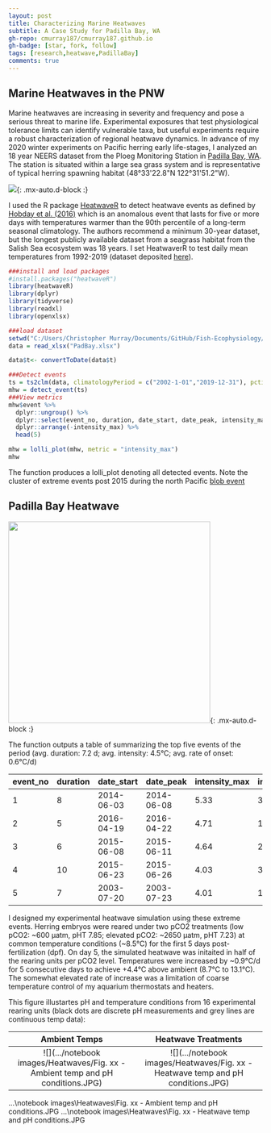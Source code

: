 ```yaml
---
layout: post
title: Characterizing Marine Heatwaves
subtitle: A Case Study for Padilla Bay, WA
gh-repo: cmurray187/cmurray187.github.io
gh-badge: [star, fork, follow]
tags: [research,heatwave,PadillaBay]
comments: true
---
```

## **Marine Heatwaves in the PNW**

Marine heatwaves are increasing in severity and frequency and pose a serious threat to marine life. Experimental exposures that test physiological tolerance limits can identify vulnerable taxa, but useful experiments require a robust characterization of regional heatwave dynamics. In advance of my 2020 winter experiments on Pacific herring early life-stages, I analyzed an 18 year NEERS dataset from the Ploeg Monitoring Station in [Padilla Bay, WA](https://coast.noaa.gov/nerrs/reserves/padilla-bay.html). The station is situated within a large sea grass system and is representative of typical herring spawning habitat (48°33'22.8"N 122°31'51.2"W).

<img src="{{cmurray187.github.io}}/notebook images/Heatwaves/PloegChannel_map.PNG">{: .mx-auto.d-block :}

I used the R package [HeatwaveR](https://robwschlegel.github.io/heatwaveR/) to detect heatwave events as defined by [Hobday et al. (2016)](https://www.sciencedirect.com/science/article/abs/pii/S0079661116000057) which is an anomalous event that lasts for five or more days with temperatures warmer than the 90th percentile of a long-term seasonal climatology. The authors recommend a minimum 30-year dataset, but the longest publicly available dataset from a seagrass habitat from the Salish Sea ecosystem was 18 years. I set HeatwaverR to test daily mean temperatures from 1992-2019 (dataset deposited [here](https://github.com/cmurray187/Fish-Ecophysiology/blob/master/Heatwave%20Analysis/PadBay.xlsx)). 

```R
###install and load packages
#install.packages("heatwaveR")
library(heatwaveR)
library(dplyr)
library(tidyverse)
library(readxl)
library(openxlsx)

###load dataset
setwd("C:/Users/Christopher Murray/Documents/GitHub/Fish-Ecophysiology/Heatwave Analysis")
data = read_xlsx("PadBay.xlsx")

data$t<- convertToDate(data$t)

###Detect events
ts = ts2clm(data, climatologyPeriod = c("2002-1-01","2019-12-31"), pctile = 90)
mhw = detect_event(ts)
###View metrics
mhw$event %>%
  dplyr::ungroup() %>%
  dplyr::select(event_no, duration, date_start, date_peak, intensity_max, intensity_cumulative, rate_onset) %>%
  dplyr::arrange(-intensity_max) %>%
  head(5)

mhw = lolli_plot(mhw, metric = "intensity_max")
mhw
```

The function produces a lolli_plot denoting all detected events. Note the cluster of extreme events post 2015 during the north Pacific [blob event](https://research.noaa.gov/article/ArtMID/587/ArticleID/2559/So-what-are-marine-heat-waves)

## Padilla Bay Heatwave
<img src="https://raw.githubusercontent.com/cmurray187/Fish-Ecophysiology/master/Heatwave%20Analysis/figs/Padilla%20Bay%20heatwave%20events.png" width="400" height="400">{: .mx-auto.d-block :}


The function outputs a table of summarizing the top five events of the period (avg. duration: 7.2 d; avg. intensity: 4.5°C; avg. rate of onset: 0.6°C/d)

|event_no | duration | date_start | date_peak | intensity_max | intensity_cumulative | rate_onset |
|:-------- | :-------- | :---------- | :--------- | :------------- | :-------------------- | :---------- |
1 | 8 | 2014-06-03 | 2014-06-08 | 5.33 | 30.8 | 0.564 |
2 | 5 | 2016-04-19 | 2016-04-22 | 4.71 | 17.2 | 0.669 |
3 | 6 | 2015-06-08 | 2015-06-11 | 4.64 | 21.2 | 0.649 |
4 | 10 | 2015-06-23 | 2015-06-26 | 4.03 | 34.2 | 0.327 |
5 | 7 | 2003-07-20 | 2003-07-23 | 4.01 | 18.9 | 0.607 |

I designed my experimental heatwave simulation using these extreme events. Herring embryos were reared under two pCO2 treatments (low pCO2: ~600 µatm, pHT 7.85; elevated pCO2: ~2650 µatm, pHT 7.23) at common temperature conditions (~8.5°C) for the first 5 days post-fertilization (dpf). On day 5, the simulated heatwave was initaited in half of the rearing units per pCO2 level. Temperatures were increased by ~0.9°C/d for 5 consecutive days to achieve +4.4°C above ambient (8.7°C to 13.1°C). The somewhat elevated rate of increase was a limitation of coarse temperature control of my aquarium thermostats and heaters. 

This figure illustartes pH and temperature conditions from 16 experimental rearing units (black dots are discrete pH measurements and grey lines are continuous temp data):

Ambient Temps            |  Heatwave Treatments
:-------------------------:|:-------------------------:
![](.../notebook images/Heatwaves/Fig. xx - Ambient temp and pH conditions.JPG)  |  ![](.../notebook images/Heatwaves/Fig. xx - Heatwave temp and pH conditions.JPG)


...\notebook images\Heatwaves\Fig. xx - Ambient temp and pH conditions.JPG
...\notebook images\Heatwaves\Fig. xx - Heatwave temp and pH conditions.JPG
